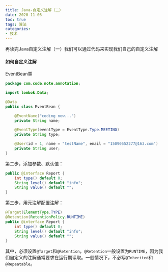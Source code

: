 ```yaml
---
title: Java-自定义注解（二）
date: 2020-11-05
toc: true
tags: 算法
categories: 
- 技术
---
```


再读完Java自定义注解（一）我们可以通过代码来实现我们自己的自定义注解

#### 如何自定义注解

EventBean类

```JAVA
package com.code.note.annotation;

import lombok.Data;

@Data
public class EventBean {

    @EventName("coding now...")
    private String name;

    @EventType(eventType = EventType.Type.MEETING)
    private String type;

    @User(id = 1, name = "testName", email = "15090552277@163.com")
    private String user;
}
```

<!--more-->

第二步，添加参数、默认值：

```java
public @interface Report {
    int type() default 0;
    String level() default "info";
    String value() default "";
}
```

第三步，用元注解配置注解：

```java
@Target(ElementType.TYPE)
@Retention(RetentionPolicy.RUNTIME)
public @interface Report {
    int type() default 0;
    String level() default "info";
    String value() default "";
}
```

其中，必须设置`@Target`和`@Retention`，`@Retention`一般设置为`RUNTIME`，因为我们自定义的注解通常要求在运行期读取。一般情况下，不必写`@Inherited`和`@Repeatable`。

